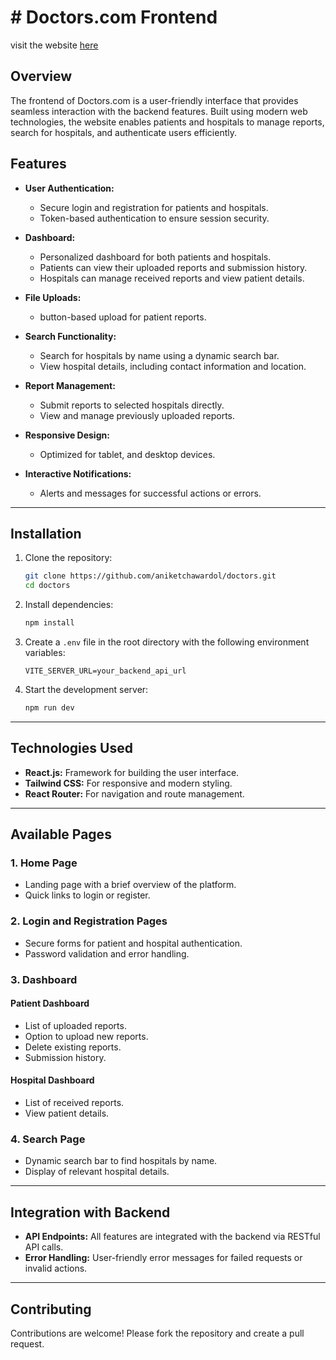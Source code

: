 <h1># Doctors.com Frontend </h1>

visit the website <a href="https://doctors-production.onrender.com/">here</a>

## Overview
The frontend of Doctors.com is a user-friendly interface that provides seamless interaction with the backend features. Built using modern web technologies, the website enables patients and hospitals to manage reports, search for hospitals, and authenticate users efficiently.

## Features
- **User Authentication:**
  - Secure login and registration for patients and hospitals.
  - Token-based authentication to ensure session security.

- **Dashboard:**
  - Personalized dashboard for both patients and hospitals.
  - Patients can view their uploaded reports and submission history.
  - Hospitals can manage received reports and view patient details.

- **File Uploads:**
  - button-based upload for patient reports.

- **Search Functionality:**
  - Search for hospitals by name using a dynamic search bar.
  - View hospital details, including contact information and location.

- **Report Management:**
  - Submit reports to selected hospitals directly.
  - View and manage previously uploaded reports.

- **Responsive Design:**
  - Optimized for tablet, and desktop devices.

- **Interactive Notifications:**
  - Alerts and messages for successful actions or errors.

---

## Installation

1. Clone the repository:
   ```bash
   git clone https://github.com/aniketchawardol/doctors.git
   cd doctors
   ```

2. Install dependencies:
   ```bash
   npm install
   ```

3. Create a `.env` file in the root directory with the following environment variables:
   ```env
   VITE_SERVER_URL=your_backend_api_url
   ```

4. Start the development server:
   ```bash
   npm run dev
   ```

---

## Technologies Used
- **React.js:** Framework for building the user interface.
- **Tailwind CSS:** For responsive and modern styling.
- **React Router:** For navigation and route management.

---

## Available Pages

### 1. Home Page
- Landing page with a brief overview of the platform.
- Quick links to login or register.

### 2. Login and Registration Pages
- Secure forms for patient and hospital authentication.
- Password validation and error handling.

### 3. Dashboard
#### Patient Dashboard
- List of uploaded reports.
- Option to upload new reports.
- Delete existing reports.
- Submission history.

#### Hospital Dashboard
- List of received reports.
- View patient details.

### 4. Search Page
- Dynamic search bar to find hospitals by name.
- Display of relevant hospital details.

---

## Integration with Backend
- **API Endpoints:** All features are integrated with the backend via RESTful API calls.
- **Error Handling:** User-friendly error messages for failed requests or invalid actions.

---

## Contributing
Contributions are welcome! Please fork the repository and create a pull request.


